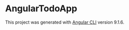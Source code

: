 # AngularTodoApp

This project was generated with [Angular CLI](https://github.com/angular/angular-cli) version 9.1.6.
